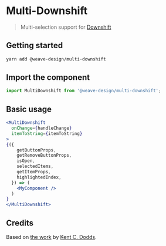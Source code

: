 # Multi-Downshift

> Multi-selection support for [Downshift][]

[Downshift]: https://github.com/paypal/downshift

## Getting started

```bash
yarn add @weave-design/multi-downshift
```

## Import the component

```js
import MultiDownshift from '@weave-design/multi-downshift';
```

## Basic usage

```jsx
<MultiDownshift
  onChange={handleChange}
  itemToString={itemToString}
>
{({
    getButtonProps,
    getRemoveButtonProps,
    isOpen,
    selectedItems,
    getItemProps,
    highlightedIndex,
  }) => (
    <MyComponent />
  )
}
</MultiDownshift>
```

## Credits

Based on [the work](https://codesandbox.io/s/W6gyJ30kn) by [Kent C. Dodds](https://kentcdodds.com/).
